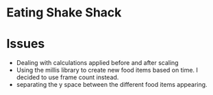 # Eating Shake Shack 




# Issues

- Dealing with calculations applied before and after scaling
- Using the millis library to create new food items based on time. I decided to use frame count instead.
- separating the y space between the different food items appearing.
